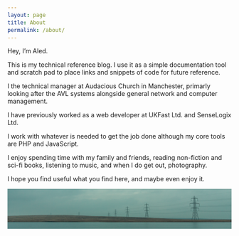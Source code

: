 ```yaml
---
layout: page
title: About
permalink: /about/
---
```



Hey, I’m Aled.

This is my technical reference blog. I use it as a simple documentation tool and scratch pad to place links and snippets of code for future reference.

I the technical manager at Audacious Church in Manchester, primarly looking after the AVL systems alongside general network and computer management.

I have previously worked as a web developer at UKFast Ltd. and SenseLogix Ltd.

I work with whatever is needed to get the job done although my core tools are PHP and JavaScript.

I enjoy spending time with my family and friends, reading non-fiction and sci-fi books, listening to music, and when I do get out, photography.

I hope you find useful what you find here, and maybe even enjoy it.

![Pylons](/assets/images/banner-pylons.png "Rails in the sky - Pylons")